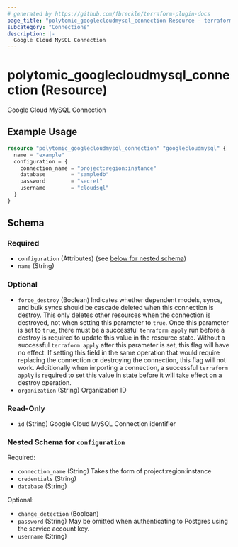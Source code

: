 ```yaml
---
# generated by https://github.com/fbreckle/terraform-plugin-docs
page_title: "polytomic_googlecloudmysql_connection Resource - terraform-provider-polytomic"
subcategory: "Connections"
description: |-
  Google Cloud MySQL Connection
---
```


# polytomic_googlecloudmysql_connection (Resource)

Google Cloud MySQL Connection

## Example Usage

```terraform
resource "polytomic_googlecloudmysql_connection" "googlecloudmysql" {
  name = "example"
  configuration = {
    connection_name = "project:region:instance"
    database        = "sampledb"
    password        = "secret"
    username        = "cloudsql"
  }
}
```

<!-- schema generated by tfplugindocs -->
## Schema

### Required

- `configuration` (Attributes) (see [below for nested schema](#nestedatt--configuration))
- `name` (String)

### Optional

- `force_destroy` (Boolean) Indicates whether dependent models, syncs, and bulk syncs should be cascade deleted when this connection is destroy. This only deletes other resources when the connection is destroyed, not when setting this parameter to `true`. Once this parameter is set to `true`, there must be a successful `terraform apply` run before a destroy is required to update this value in the resource state. Without a successful `terraform apply` after this parameter is set, this flag will have no effect. If setting this field in the same operation that would require replacing the connection or destroying the connection, this flag will not work. Additionally when importing a connection, a successful `terraform apply` is required to set this value in state before it will take effect on a destroy operation.
- `organization` (String) Organization ID

### Read-Only

- `id` (String) Google Cloud MySQL Connection identifier

<a id="nestedatt--configuration"></a>
### Nested Schema for `configuration`

Required:

- `connection_name` (String) Takes the form of project:region:instance
- `credentials` (String)
- `database` (String)

Optional:

- `change_detection` (Boolean)
- `password` (String) May be omitted when authenticating to Postgres using the service account key.
- `username` (String)


